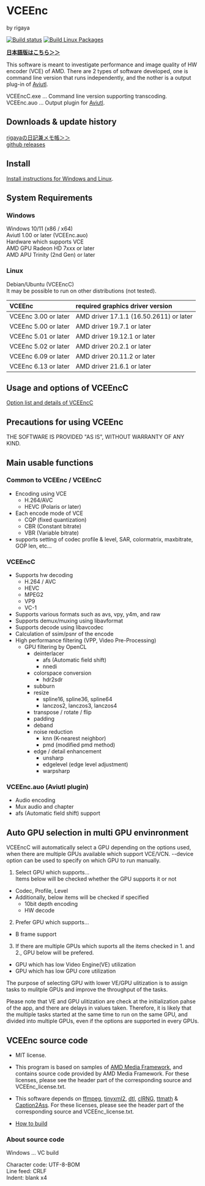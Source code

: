 
# VCEEnc  
by rigaya

[![Build status](https://ci.appveyor.com/api/projects/status/b3nelkol182q7855?svg=true)](https://ci.appveyor.com/project/rigaya/vceenc)  [![Build Linux Packages](https://github.com/rigaya/VCEEnc/actions/workflows/build_packages.yml/badge.svg)](https://github.com/rigaya/VCEEnc/actions/workflows/build_packages.yml)  

**[日本語版はこちら＞＞](./Readme.ja.md)**  

This software is meant to investigate performance and image quality of HW encoder (VCE) of AMD.
There are 2 types of software developed, one is command line version that runs independently, and the nother is a output plug-in of [Aviutl](http://spring-fragrance.mints.ne.jp/aviutl/).

VCEEncC.exe … Command line version supporting transcoding.  
VCEEnc.auo … Output plugin for [Aviutl](http://spring-fragrance.mints.ne.jp/aviutl/).  

## Downloads & update history
[rigayaの日記兼メモ帳＞＞](http://rigaya34589.blog135.fc2.com/blog-category-12.html)  
[github releases](https://github.com/rigaya/VCEEnc/releases)  

## Install
[Install instructions for Windows and Linux](./Install.en.md).

## System Requirements

### Windows
Windows 10/11 (x86 / x64)  
Aviutl 1.00 or later (VCEEnc.auo)  
Hardware which supports VCE  
  AMD GPU Radeon HD 7xxx or later  
  AMD APU Trinity (2nd Gen) or later  

### Linux
Debian/Ubuntu (VCEEncC)  
  It may be possible to run on other distributions (not tested).

| VCEEnc | required graphics driver version |
|:---|:---|
| VCEEnc 3.00 or later | AMD driver 17.1.1 (16.50.2611) or later |
| VCEEnc 5.00 or later | AMD driver 19.7.1 or later |
| VCEEnc 5.01 or later | AMD driver 19.12.1 or later |
| VCEEnc 5.02 or later | AMD driver 20.2.1 or later |
| VCEEnc 6.09 or later | AMD driver 20.11.2 or later |
| VCEEnc 6.13 or later | AMD driver 21.6.1 or later |

## Usage and options of VCEEncC
[Option list and details of VCEEncC](./VCEEncC_Options.en.md)

## Precautions for using VCEEnc
THE SOFTWARE IS PROVIDED "AS IS", WITHOUT WARRANTY OF ANY KIND.


## Main usable functions
### Common to VCEEnc / VCEEncC
- Encoding using VCE
   - H.264/AVC
   - HEVC (Polaris or later)
- Each encode mode of VCE
   - CQP       (fixed quantization)
   - CBR       (Constant bitrate)
   - VBR       (Variable bitrate)
- supports setting of codec profile & level, SAR, colormatrix, maxbitrate, GOP len, etc...


### VCEEncC
- Supports hw decoding
  - H.264 / AVC
  - HEVC
  - MPEG2
  - VP9
  - VC-1
- Supports various formats such as avs, vpy, y4m, and raw
- Supports demux/muxing using libavformat
- Supports decode using libavcodec
- Calculation of ssim/psnr of the encode
- High performance filtering (VPP, Video Pre-Processing)
  - GPU filtering by OpenCL
    - deinterlacer
      - afs (Automatic field shift)
      - nnedi
    - colorspace conversion
      - hdr2sdr
    - subburn
    - resize
      - spline16, spline36, spline64
      - lanczos2, lanczos3, lanczos4
    - transpose / rotate / flip
    - padding
    - deband
    - noise reduction
      - knn (K-nearest neighbor)
      - pmd (modified pmd method)
    - edge / detail enhancement
      - unsharp
      - edgelevel (edge ​​level adjustment)
      - warpsharp

### VCEEnc.auo (Aviutl plugin)
- Audio encoding
- Mux audio and chapter
- afs (Automatic field shift) support
  
## Auto GPU selection in multi GPU envinronment
VCEEncC will automatically select a GPU depending on the options used,
when there are multiple GPUs available which support VCE/VCN.
--device option can be used to specify on which GPU to run manually. 

1. Select GPU which supports...  
  Items below will be checked whether the GPU supports it or not  
  - Codec, Profile, Level
  - Additionally, below items will be checked if specified
    - 10bit depth encoding
    - HW decode
  
2. Prefer GPU which supports...  
  - B frame support
  
3. If there are multiple GPUs which suports all the items checked in 1. and 2., GPU below will be prefered.  
  - GPU which has low Video Engine(VE) utilization
  - GPU which has low GPU core utilization
  
  The purpose of selecting GPU with lower VE/GPU ulitization is to assign tasks to mulitple GPUs
  and improve the throughput of the tasks.  
  
  Please note that VE and GPU ulitization are check at the initialization pahse of the app,
  and there are delays in values taken. Therefore, it is likely that the multiple tasks started at the same time
  to run on the same GPU, and divided into multiple GPUs, even if the options are supported in every GPUs.

## VCEEnc source code
- MIT license.
- This program is based on samples of [AMD Media Framework](https://github.com/GPUOpen-LibrariesAndSDKs/AMF), and contains source code provided by
  AMD Media Framework.
  For these licenses, please see the header part of the corresponding source and VCEEnc_license.txt.
- This software depends on
  [ffmpeg](https://ffmpeg.org/),
  [tinyxml2](http://www.grinninglizard.com/tinyxml2/),
  [dtl](https://github.com/cubicdaiya/dtl),
  [clRNG](https://github.com/clMathLibraries/clRNG),
  [ttmath](http://www.ttmath.org/) &
  [Caption2Ass](https://github.com/maki-rxrz/Caption2Ass_PCR).
  For these licenses, please see the header part of the corresponding source and VCEEnc_license.txt.
  
- [How to build](./Build.en.md)

### About source code
Windows ... VC build

Character code: UTF-8-BOM  
Line feed: CRLF  
Indent: blank x4  
